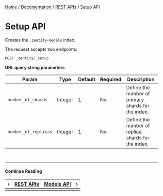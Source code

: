[Home](/) / [Documentation](/docs) / [REST APIs](/docs/rest-apis) / Setup API


# <a name="setup-api"></a>Setup API

Creates the `.zentity-models` index.

The request accepts two endpoints:

```javascript
POST _zentity/_setup
```

**URL query string parameters**

|Param|Type|Default|Required|Description|
|-----|----|-------|--------|-----------|
|`number_of_shards`|Integer|1|No|Define the number of primary shards for the index.|
|`number_of_replicas`|Integer|1|No|Define the number of replica shards for the index.|


&nbsp;

----

#### Continue Reading

|&#8249;|[REST APIs](/docs/rest-apis)|[Models API](/docs/rest-apis/models-api)|&#8250;|
|:---|:---|---:|---:|
|    |    |    |    |